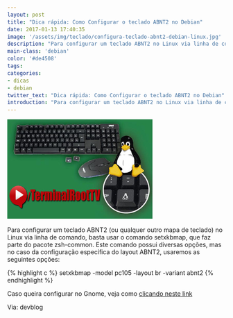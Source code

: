 ```yaml
---
layout: post
title: "Dica rápida: Como Configurar o teclado ABNT2 no Debian"
date: 2017-01-13 17:40:35
image: '/assets/img/teclado/configura-teclado-abnt2-debian-linux.jpg'
description: "Para configurar um teclado ABNT2 no Linux via linha de comando."
main-class: 'debian'
color: '#de4508'
tags:
categories:
- dicas
- debian
twitter_text: "Dica rápida: Como Configurar o teclado ABNT2 no Debian"
introduction: "Para configurar um teclado ABNT2 no Linux via linha de comando."
---
```


![Configurar teclado Debian Linux](/assets/img/teclado/configura-teclado-abnt2-debian-linux.jpg)

Para configurar um teclado ABNT2 (ou qualquer outro mapa de teclado) no Linux via linha de comando, basta usar o comando setxkbmap, que faz parte do pacote zsh-common. Este comando possui diversas opções, mas no caso da configuração específica do layout ABNT2, usaremos as seguintes opções:

{% highlight c %}
setxkbmap -model pc105 -layout br -variant abnt2
{% endhighlight %}

Caso queira configurar no Gnome, veja como [clicando neste link](http://devblog.drall.com.br/?p=4146)

Via: devblog
